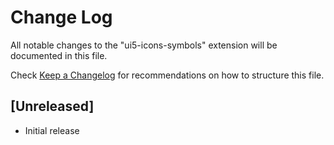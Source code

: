 # Change Log

All notable changes to the "ui5-icons-symbols" extension will be documented in this file.

Check [Keep a Changelog](http://keepachangelog.com/) for recommendations on how to structure this file.

## [Unreleased]

- Initial release